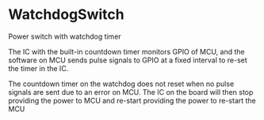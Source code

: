 # WatchdogSwitch

Power switch with watchdog timer

The IC with the built-in countdown timer monitors GPIO of MCU,
and the software on MCU sends pulse signals to GPIO at a fixed interval to re-set the timer in the IC.

The countdown timer on the watchdog does not reset when no pulse signals are sent due to an error on MCU.
The IC on the board will then stop providing the power to MCU and re-start providing the power to re-start the MCU
